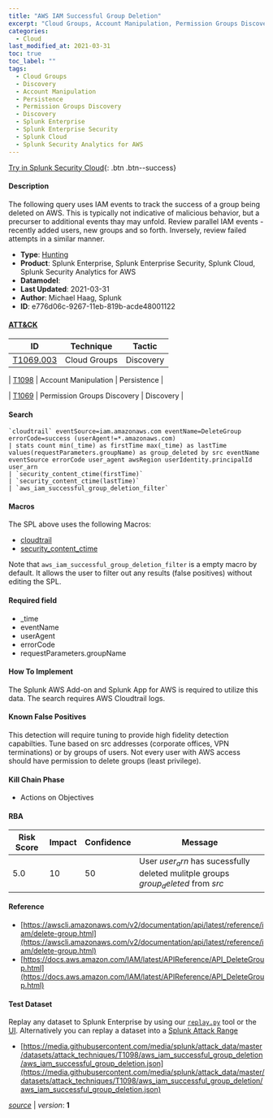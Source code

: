 ```yaml
---
title: "AWS IAM Successful Group Deletion"
excerpt: "Cloud Groups, Account Manipulation, Permission Groups Discovery"
categories:
  - Cloud
last_modified_at: 2021-03-31
toc: true
toc_label: ""
tags:
  - Cloud Groups
  - Discovery
  - Account Manipulation
  - Persistence
  - Permission Groups Discovery
  - Discovery
  - Splunk Enterprise
  - Splunk Enterprise Security
  - Splunk Cloud
  - Splunk Security Analytics for AWS
---
```




[Try in Splunk Security Cloud](https://www.splunk.com/en_us/cyber-security.html){: .btn .btn--success}

#### Description

The following query uses IAM events to track the success of a group being deleted on AWS. This is typically not indicative of malicious behavior, but a precurser to additional events thay may unfold. Review parallel IAM events - recently added users, new groups and so forth. Inversely, review failed attempts in a similar manner.

- **Type**: [Hunting](https://github.com/splunk/security_content/wiki/Detection-Analytic-Types)
- **Product**: Splunk Enterprise, Splunk Enterprise Security, Splunk Cloud, Splunk Security Analytics for AWS
- **Datamodel**: 
- **Last Updated**: 2021-03-31
- **Author**: Michael Haag, Splunk
- **ID**: e776d06c-9267-11eb-819b-acde48001122


#### [ATT&CK](https://attack.mitre.org/)

| ID             | Technique        |  Tactic             |
| -------------- | ---------------- |-------------------- |
| [T1069.003](https://attack.mitre.org/techniques/T1069/003/) | Cloud Groups | Discovery |

| [T1098](https://attack.mitre.org/techniques/T1098/) | Account Manipulation | Persistence |

| [T1069](https://attack.mitre.org/techniques/T1069/) | Permission Groups Discovery | Discovery |

#### Search

```
`cloudtrail` eventSource=iam.amazonaws.com eventName=DeleteGroup errorCode=success (userAgent!=*.amazonaws.com) 
| stats count min(_time) as firstTime max(_time) as lastTime values(requestParameters.groupName) as group_deleted by src eventName eventSource errorCode user_agent awsRegion userIdentity.principalId user_arn 
| `security_content_ctime(firstTime)` 
| `security_content_ctime(lastTime)` 
| `aws_iam_successful_group_deletion_filter`
```

#### Macros
The SPL above uses the following Macros:
* [cloudtrail](https://github.com/splunk/security_content/blob/develop/macros/cloudtrail.yml)
* [security_content_ctime](https://github.com/splunk/security_content/blob/develop/macros/security_content_ctime.yml)

Note that `aws_iam_successful_group_deletion_filter` is a empty macro by default. It allows the user to filter out any results (false positives) without editing the SPL.

#### Required field
* _time
* eventName
* userAgent
* errorCode
* requestParameters.groupName


#### How To Implement
The Splunk AWS Add-on and Splunk App for AWS is required to utilize this data. The search requires AWS Cloudtrail logs.

#### Known False Positives
This detection will require tuning to provide high fidelity detection capabilties. Tune based on src addresses (corporate offices, VPN terminations) or by groups of users. Not every user with AWS access should have permission to delete groups (least privilege).

#### Kill Chain Phase
* Actions on Objectives



#### RBA

| Risk Score  | Impact      | Confidence   | Message      |
| ----------- | ----------- |--------------|--------------|
| 5.0 | 10 | 50 | User $user_arn$ has sucessfully deleted mulitple groups $group_deleted$ from $src$ |




#### Reference

* [https://awscli.amazonaws.com/v2/documentation/api/latest/reference/iam/delete-group.html](https://awscli.amazonaws.com/v2/documentation/api/latest/reference/iam/delete-group.html)
* [https://docs.aws.amazon.com/IAM/latest/APIReference/API_DeleteGroup.html](https://docs.aws.amazon.com/IAM/latest/APIReference/API_DeleteGroup.html)



#### Test Dataset
Replay any dataset to Splunk Enterprise by using our [`replay.py`](https://github.com/splunk/attack_data#using-replaypy) tool or the [UI](https://github.com/splunk/attack_data#using-ui).
Alternatively you can replay a dataset into a [Splunk Attack Range](https://github.com/splunk/attack_range#replay-dumps-into-attack-range-splunk-server)

* [https://media.githubusercontent.com/media/splunk/attack_data/master/datasets/attack_techniques/T1098/aws_iam_successful_group_deletion/aws_iam_successful_group_deletion.json](https://media.githubusercontent.com/media/splunk/attack_data/master/datasets/attack_techniques/T1098/aws_iam_successful_group_deletion/aws_iam_successful_group_deletion.json)



[*source*](https://github.com/splunk/security_content/tree/develop/detections/cloud/aws_iam_successful_group_deletion.yml) \| *version*: **1**